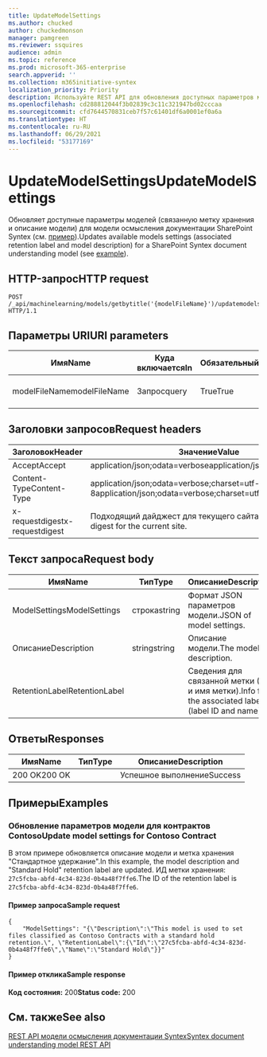 ```yaml
---
title: UpdateModelSettings
ms.author: chucked
author: chuckedmonson
manager: pamgreen
ms.reviewer: ssquires
audience: admin
ms.topic: reference
ms.prod: microsoft-365-enterprise
search.appverid: ''
ms.collection: m365initiative-syntex
localization_priority: Priority
description: Используйте REST API для обновления доступных параметров моделей осмысления документации SharePoint Syntex.
ms.openlocfilehash: cd288812044f3b02839c3c11c321947bd02cccaa
ms.sourcegitcommit: cfd7644570831ceb7f57c61401df6a0001ef0a6a
ms.translationtype: HT
ms.contentlocale: ru-RU
ms.lasthandoff: 06/29/2021
ms.locfileid: "53177169"
---
```

# <a name="updatemodelsettings"></a><span data-ttu-id="4032f-103">UpdateModelSettings</span><span class="sxs-lookup"><span data-stu-id="4032f-103">UpdateModelSettings</span></span>

<span data-ttu-id="4032f-104">Обновляет доступные параметры моделей (связанную метку хранения и описание модели) для модели осмысления документации SharePoint Syntex (см. [пример](rest-updatemodelsettings-method.md#examples)).</span><span class="sxs-lookup"><span data-stu-id="4032f-104">Updates available models settings (associated retention label and model description) for a SharePoint Syntex document understanding model (see [example](rest-updatemodelsettings-method.md#examples)).</span></span>

## <a name="http-request"></a><span data-ttu-id="4032f-105">HTTP-запрос</span><span class="sxs-lookup"><span data-stu-id="4032f-105">HTTP request</span></span>

```HTTP
POST /_api/machinelearning/models/getbytitle('{modelFileName}')/updatemodelsettings HTTP/1.1
```

## <a name="uri-parameters"></a><span data-ttu-id="4032f-106">Параметры URI</span><span class="sxs-lookup"><span data-stu-id="4032f-106">URI parameters</span></span>

|<span data-ttu-id="4032f-107">Имя</span><span class="sxs-lookup"><span data-stu-id="4032f-107">Name</span></span> |<span data-ttu-id="4032f-108">Куда включается</span><span class="sxs-lookup"><span data-stu-id="4032f-108">In</span></span> |<span data-ttu-id="4032f-109">Обязательный</span><span class="sxs-lookup"><span data-stu-id="4032f-109">Required</span></span>|<span data-ttu-id="4032f-110">Тип</span><span class="sxs-lookup"><span data-stu-id="4032f-110">Type</span></span>|<span data-ttu-id="4032f-111">Описание</span><span class="sxs-lookup"><span data-stu-id="4032f-111">Description</span></span>|
|-----|---|--------|----|-----------|
|<span data-ttu-id="4032f-112">modelFileName</span><span class="sxs-lookup"><span data-stu-id="4032f-112">modelFileName</span></span>|<span data-ttu-id="4032f-113">Запрос</span><span class="sxs-lookup"><span data-stu-id="4032f-113">query</span></span>|<span data-ttu-id="4032f-114">True</span><span class="sxs-lookup"><span data-stu-id="4032f-114">True</span></span>|<span data-ttu-id="4032f-115">string</span><span class="sxs-lookup"><span data-stu-id="4032f-115">string</span></span>|<span data-ttu-id="4032f-116">Имя файла модели Syntex.</span><span class="sxs-lookup"><span data-stu-id="4032f-116">Name of the Syntex model file.</span></span>|

## <a name="request-headers"></a><span data-ttu-id="4032f-117">Заголовки запросов</span><span class="sxs-lookup"><span data-stu-id="4032f-117">Request headers</span></span>

| <span data-ttu-id="4032f-118">Заголовок</span><span class="sxs-lookup"><span data-stu-id="4032f-118">Header</span></span> | <span data-ttu-id="4032f-119">Значение</span><span class="sxs-lookup"><span data-stu-id="4032f-119">Value</span></span> |
|--------|-------|
|<span data-ttu-id="4032f-120">Accept</span><span class="sxs-lookup"><span data-stu-id="4032f-120">Accept</span></span>|<span data-ttu-id="4032f-121">application/json;odata=verbose</span><span class="sxs-lookup"><span data-stu-id="4032f-121">application/json;odata=verbose</span></span>|
|<span data-ttu-id="4032f-122">Content-Type</span><span class="sxs-lookup"><span data-stu-id="4032f-122">Content-Type</span></span>|<span data-ttu-id="4032f-123">application/json;odata=verbose;charset=utf-8</span><span class="sxs-lookup"><span data-stu-id="4032f-123">application/json;odata=verbose;charset=utf-8</span></span>|
|<span data-ttu-id="4032f-124">x-requestdigest</span><span class="sxs-lookup"><span data-stu-id="4032f-124">x-requestdigest</span></span>|<span data-ttu-id="4032f-125">Подходящий дайджест для текущего сайта.</span><span class="sxs-lookup"><span data-stu-id="4032f-125">The appropriate digest for the current site.</span></span>|

## <a name="request-body"></a><span data-ttu-id="4032f-126">Текст запроса</span><span class="sxs-lookup"><span data-stu-id="4032f-126">Request body</span></span>

|<span data-ttu-id="4032f-127">Имя</span><span class="sxs-lookup"><span data-stu-id="4032f-127">Name</span></span>    |<span data-ttu-id="4032f-128">Тип</span><span class="sxs-lookup"><span data-stu-id="4032f-128">Type</span></span>   |<span data-ttu-id="4032f-129">Описание</span><span class="sxs-lookup"><span data-stu-id="4032f-129">Description</span></span> |
|--------|-------|-------|
|<span data-ttu-id="4032f-130">ModelSettings</span><span class="sxs-lookup"><span data-stu-id="4032f-130">ModelSettings</span></span>|<span data-ttu-id="4032f-131">строка</span><span class="sxs-lookup"><span data-stu-id="4032f-131">string</span></span>|<span data-ttu-id="4032f-132">Формат JSON параметров модели.</span><span class="sxs-lookup"><span data-stu-id="4032f-132">JSON of model settings.</span></span>|
|<span data-ttu-id="4032f-133">Описание</span><span class="sxs-lookup"><span data-stu-id="4032f-133">Description</span></span>|<span data-ttu-id="4032f-134">string</span><span class="sxs-lookup"><span data-stu-id="4032f-134">string</span></span>|<span data-ttu-id="4032f-135">Описание модели.</span><span class="sxs-lookup"><span data-stu-id="4032f-135">The model description.</span></span>|
|<span data-ttu-id="4032f-136">RetentionLabel</span><span class="sxs-lookup"><span data-stu-id="4032f-136">RetentionLabel</span></span>| |<span data-ttu-id="4032f-137">Сведения для связанной метки (ИД и имя метки).</span><span class="sxs-lookup"><span data-stu-id="4032f-137">Info for the associated label (label ID and name).</span></span>|

## <a name="responses"></a><span data-ttu-id="4032f-138">Ответы</span><span class="sxs-lookup"><span data-stu-id="4032f-138">Responses</span></span>

| <span data-ttu-id="4032f-139">Имя</span><span class="sxs-lookup"><span data-stu-id="4032f-139">Name</span></span>   | <span data-ttu-id="4032f-140">Тип</span><span class="sxs-lookup"><span data-stu-id="4032f-140">Type</span></span>  | <span data-ttu-id="4032f-141">Описание</span><span class="sxs-lookup"><span data-stu-id="4032f-141">Description</span></span>|
|--------|-------|------------|
|<span data-ttu-id="4032f-142">200 OK</span><span class="sxs-lookup"><span data-stu-id="4032f-142">200 OK</span></span>| |<span data-ttu-id="4032f-143">Успешное выполнение</span><span class="sxs-lookup"><span data-stu-id="4032f-143">Success</span></span>|

## <a name="examples"></a><span data-ttu-id="4032f-144">Примеры</span><span class="sxs-lookup"><span data-stu-id="4032f-144">Examples</span></span>

### <a name="update-model-settings-for-contoso-contract"></a><span data-ttu-id="4032f-145">Обновление параметров модели для контрактов Contoso</span><span class="sxs-lookup"><span data-stu-id="4032f-145">Update model settings for Contoso Contract</span></span>

<span data-ttu-id="4032f-146">В этом примере обновляется описание модели и метка хранения "Стандартное удержание".</span><span class="sxs-lookup"><span data-stu-id="4032f-146">In this example, the model description and "Standard Hold" retention label are updated.</span></span> <span data-ttu-id="4032f-147">ИД метки хранения: `27c5fcba-abfd-4c34-823d-0b4a48f7ffe6`.</span><span class="sxs-lookup"><span data-stu-id="4032f-147">The ID of the retention label is `27c5fcba-abfd-4c34-823d-0b4a48f7ffe6`.</span></span>

#### <a name="sample-request"></a><span data-ttu-id="4032f-148">Пример запроса</span><span class="sxs-lookup"><span data-stu-id="4032f-148">Sample request</span></span>

```HTTP
{
    "ModelSettings": "{\"Description\":\"This model is used to set files classified as Contoso Contracts with a standard hold retention.\", \"RetentionLabel\":{\"Id\":\"27c5fcba-abfd-4c34-823d-0b4a48f7ffe6\",\"Name\":\"Standard Hold\"}}"
}

```

#### <a name="sample-response"></a><span data-ttu-id="4032f-149">Пример отклика</span><span class="sxs-lookup"><span data-stu-id="4032f-149">Sample response</span></span>

<span data-ttu-id="4032f-150">**Код состояния:** 200</span><span class="sxs-lookup"><span data-stu-id="4032f-150">**Status code:** 200</span></span>

## <a name="see-also"></a><span data-ttu-id="4032f-151">См. также</span><span class="sxs-lookup"><span data-stu-id="4032f-151">See also</span></span>

[<span data-ttu-id="4032f-152">REST API модели осмысления документации Syntex</span><span class="sxs-lookup"><span data-stu-id="4032f-152">Syntex document understanding model REST API</span></span>](syntex-model-rest-api.md)

